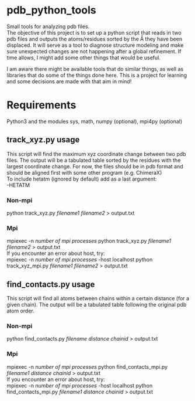# pdb_python_tools
Small tools for analyzing pdb files.  
The objective of this project is to set up a python script that reads in two pdb files and outputs the atoms/residues sorted by the Å they have been displaced. It will serve as a tool to diagnose structure modeling and make sure unexpected changes are not happening after a global refinement.
If time allows, I might add some other things that would be useful.

I am aware there might be available tools that do similar things, as well as libraries that do some of the things done here. This is a project for learning and some decisions are made with that aim in mind!  

# Requirements
Python3 and the modules sys, math, numpy (optional), mpi4py (optional)

## track_xyz.py usage
This script will find the maximum xyz coordinate change between two pdb files. The output will be a tabulated table sorted by the residues with the largest coordinate change.
For now, the files should be in pdb format and should be aligned first with some other program (e.g. ChimeraX)  
To include hetatm (ignored by default) add as a last argument:  
-HETATM

### Non-mpi
python track_xyz.py *filename1 filename2* > output.txt
### Mpi
mpiexec -n *number of mpi processes* python track_xyz.py *filename1 filename2* > output.txt  
If you encounter an error about host, try:  
mpiexec -n *number of mpi processes* -host localhost python track_xyz_mpi.py *filename1 filename2* > output.txt  

## find_contacts.py usage
This script will find all atoms between chains within a certain distance (for a given chain). The output will be a tabulated table following the original pdb atom order.
### Non-mpi
python find_contacts.py *filename distance chainid* > output.txt
### Mpi
mpiexec -n *number of mpi processes* python find_contacts_mpi.py *filename1 distance chainid* > output.txt  
If you encounter an error about host, try:  
mpiexec -n *number of mpi processes* -host localhost python find_contacts_mpi.py *filename1 distance chainid* > output.txt  
